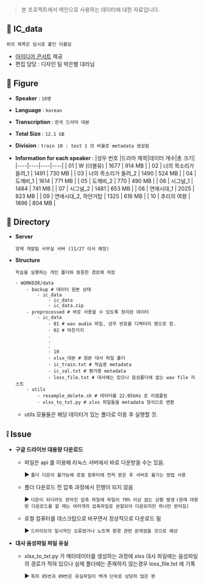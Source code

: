 > 본 프로젝트에서 메인으로 사용하는 데이터에 대한 자료입니다.

## 💽 IC_data
`위의 제목은 임시로 붙인 이름임`

* [아이디어 콘서트](http://www.ideaconcert.com/) 제공
* 편집 담당 : 디자인 팀 박은별 대리님

## 🧾 Figure

* **Speaker** : `10명`
* **Language** : `korean`
* **Transcription** : `한국 드라마 대본` 
* **Total Size** : `12.1 GB` 
* **Division** : `train 10 : test 1 의 비율로 metadata 생성됨`

* **Information for each speaker** :
	|성우 번호 |드라마 제목|데이터 개수|총 크기|
	|----|----|----|----|
	| 01 | W (더블유) | 1677 | 914 MB |
	| 02 | 너의 목소리가 들려_1 | 1491 | 730 MB |
	| 03 | 너의 목소리가 들려_2 | 1490 | 524 MB |
	| 04 | 도깨비_1 | 1614 | 771 MB |
	| 05 | 도깨비_2 | 770 | 490 MB |
	| 06 | 시그널_1 | 1484 | 741 MB |
	| 07 | 시그널_2 | 1481 | 653 MB |
	| 08 | 연애시대_1 | 2025 | 823 MB |
	| 09 | 연애시대_2, 하얀거탑 | 1325 | 616 MB |
	| 10 | 추리의 여왕 | 1896 | 804 MB |

## 📂 Directory

* **Server** 

	`양재 개발팀 사무실 서버 (11/27 이사 예정)`

* **Structure**

	`학습을 실행하는 개인 폴더와 동등한 경로에 저장`
	```
	- WORKDIR/data
		- backup # 데이터 원본 상태
			- ic_data
				- ic_data 
				- ic_data.zip	
		- preprocessed # 바로 사용할 수 있도록 정리된 데이터
			- ic_data 
				- 01 # wav audio 파일, 성우 번호를 디렉터리 명으로 함.
				- 02 # 마찬가지
				.
				.
				.
				- 10
				- xlsx_대본 # 원본 대사 파일 폴더
				- ic_train.txt # 학습용 metadata
				- ic_val.txt # 평가용 metadata
				- loss_file.txt # 대사에는 있으나 음성폴더에 없는 wav file 리스트 
		- utils
			- resample_delete.sh # 데이터를 22.05kHz 로 리셈플링
			- xlsx_to_txt.py # xlxs 파일들을 metadata 형식으로 변환 
	```
	* utils 모듈들은 해당 데이터가 있는 폴더로 이동 후 실행할 것.

## ❕ Issue

* **구글 드라이브 대용량 다운로드**
	* 파일은 api 를 이용해 리눅스 서버에서 바로 다운받을 수는 있음.

		▶ `폴더 다운이 불가능해 로컬 컴퓨터에 먼저 받은 후 서버로 옮기는 방법 사용`
		
	* 폴더 다운로드 전 압축 과정에서 진행이 되지 않음

		▶ `다운이 되더라도 받아진 압축 파일에 파일이 70% 이상 없는 상황 발생`
			`(원래 대용량 다운로드를 할 때는 여러개의 압축파일로 분할되어 다운되지만 하나만 받아짐)`
		
	* 로컬 컴퓨터를 데스크탑으로 바꾸면서 정상적으로 다운로드 됨

		▶ `드라이브의 일시적인 오류였거나 노트북 환경 관련 문제였을 것으로 예상`

* **대사 음성파일 파일 유실**
	* xlsx_to_txt.py 가 메타데이터를 생성하는 과정에  xlxs 대사 파일에는 음성파일의 경로가 적혀 있으나 실제 폴더에는 존재하지 않는경우 loss_file.txt 에 기록
	
		▶ `특히 05번과 09번은 유실파일이 백개 단위로 상당히 많은 편`
